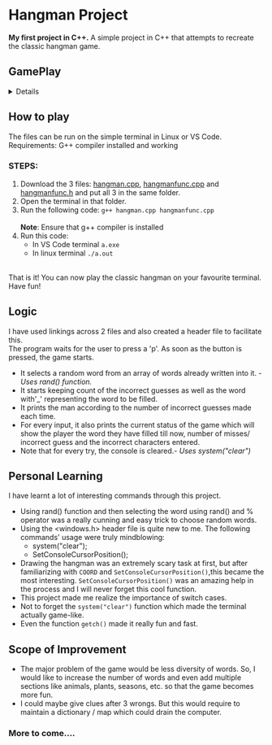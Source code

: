 # Hangman Project
**My first project in C++.**
A simple project in C++ that attempts to recreate the classic hangman game.

## GamePlay
<details>
    
The game starts off on a simple home page:<br>
<img src="./home.png" width="500"/>
<br>
Once 'p' is pressed, the game starts. 
A random word(somewhat) is chosen by the compiler and the player is tasked at guessing it in 7 chances.<br>
<img src="./g2.png" width="500"/><br>
The hangman is drawn at each step. 0 wrong choices would show a happy man.<br>
<img src="g1.png" width="500"> <br>
The player wins if he/she is able to guess the word in 7 chances. <br>
<img src="win.png" width="500"><br>
    OR else..<br>
<img src="lost.png" width="500">

</details>

## How to play
The files can be run on the simple terminal in Linux or VS Code. <br>
Requirements: G++ compiler installed and working

### STEPS:
1. Download the 3 files: [hangman.cpp](https://github.com/Nandana-Neo/HangmanProject/raw/main/hangman.cpp), [hangmanfunc.cpp](./hangmanfunc.cpp) and [hangmanfunc.h](hangmanfunc.h) and put all 3 in the same folder.
1. Open the terminal in that folder.
1. Run the following code: 
`g++ hangman.cpp hangmanfunc.cpp`            
 <br>**Note**: Ensure that g++ compiler is installed<br>
1. Run this code:
    - In VS Code terminal `a.exe`
    - In linux terminal `./a.out`
<br>
That is it! You can now play the classic hangman on your favourite terminal. Have fun!

## Logic
I have used linkings across 2 files and also created a header file to facilitate this.<br>
The program waits for the user to press a 'p'. As soon as the button is pressed, the game starts. 
- It selects a random word from an array of words already written into it. -*Uses rand() function.*
- It starts keeping count of the incorrect guesses as well as the word with'_' representing the word to be filled.
- It prints the man according to the number of incorrect guesses made each time.
- For every input, it also prints the current status of the game which will show the player the word they have filled till now, number of misses/ incorrect guess and the incorrect characters entered.
- Note that for every try, the console is cleared.- *Uses system("clear")*

## Personal Learning

I have learnt a lot of interesting commands through this project. 
- Using rand() function and then selecting the word using rand() and % operator was a really cunning and easy trick to choose random words.
- Using the <windows.h> header file is quite new to me. The following commands' usage were truly mindblowing:
    - system("clear");
    - SetConsoleCursorPosition();
- Drawing the hangman was an extremely scary task at first, but after familiarizing with `COORD` and `SetConsoleCursorPosition()`,this became the most interesting. `SetConsoleCursorPosition()` was an amazing help in the process and I will never forget this cool function.
- This project made me realize the importance of switch cases.
- Not to forget the `system("clear")` function which made the terminal actually game-like.
- Even the function `getch()` made it really fun and fast.

## Scope of Improvement
- The major problem of the game would be less diversity of words. So, I would like to increase the number of words and even add multiple sections like animals, plants, seasons, etc. so that the game becomes more fun.
- I could maybe give clues after 3 wrongs. But this would require to maintain a dictionary / map which could drain the computer.
  
### More to come....
